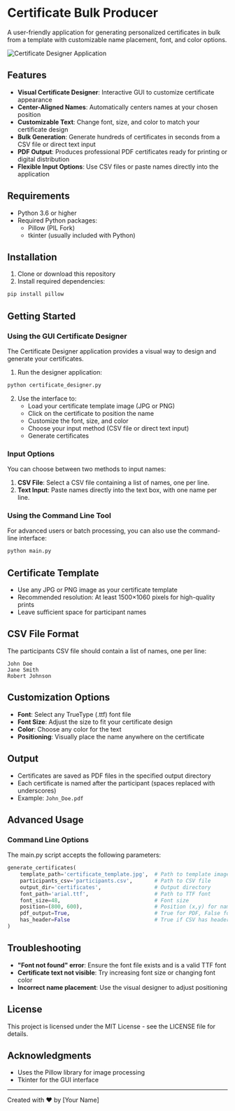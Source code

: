 # Certificate Bulk Producer

A user-friendly application for generating personalized certificates in bulk from a template with customizable name placement, font, and color options.

![Certificate Designer Application](https://i.imgur.com/Wkr1YIv.png) 

## Features

- **Visual Certificate Designer**: Interactive GUI to customize certificate appearance
- **Center-Aligned Names**: Automatically centers names at your chosen position
- **Customizable Text**: Change font, size, and color to match your certificate design
- **Bulk Generation**: Generate hundreds of certificates in seconds from a CSV file or direct text input
- **PDF Output**: Produces professional PDF certificates ready for printing or digital distribution
- **Flexible Input Options**: Use CSV files or paste names directly into the application

## Requirements

- Python 3.6 or higher
- Required Python packages:
  - Pillow (PIL Fork)
  - tkinter (usually included with Python)

## Installation

1. Clone or download this repository
2. Install required dependencies:

```bash
pip install pillow
```

## Getting Started

### Using the GUI Certificate Designer

The Certificate Designer application provides a visual way to design and generate your certificates.

1. Run the designer application:

```bash
python certificate_designer.py
```

2. Use the interface to:
   - Load your certificate template image (JPG or PNG)
   - Click on the certificate to position the name
   - Customize the font, size, and color
   - Choose your input method (CSV file or direct text input)
   - Generate certificates

### Input Options

You can choose between two methods to input names:

1. **CSV File**: Select a CSV file containing a list of names, one per line.
2. **Text Input**: Paste names directly into the text box, with one name per line.

### Using the Command Line Tool

For advanced users or batch processing, you can also use the command-line interface:

```bash
python main.py
```

## Certificate Template

- Use any JPG or PNG image as your certificate template
- Recommended resolution: At least 1500×1060 pixels for high-quality prints
- Leave sufficient space for participant names

## CSV File Format

The participants CSV file should contain a list of names, one per line:

```
John Doe
Jane Smith
Robert Johnson
```

## Customization Options

- **Font**: Select any TrueType (.ttf) font file
- **Font Size**: Adjust the size to fit your certificate design
- **Color**: Choose any color for the text
- **Positioning**: Visually place the name anywhere on the certificate

## Output

- Certificates are saved as PDF files in the specified output directory
- Each certificate is named after the participant (spaces replaced with underscores)
- Example: `John_Doe.pdf`

## Advanced Usage

### Command Line Options

The main.py script accepts the following parameters:

```python
generate_certificates(
    template_path='certificate_template.jpg',  # Path to template image
    participants_csv='participants.csv',       # Path to CSV file
    output_dir='certificates',                 # Output directory
    font_path='arial.ttf',                     # Path to TTF font
    font_size=48,                              # Font size
    position=(800, 600),                       # Position (x,y) for name placement
    pdf_output=True,                           # True for PDF, False for PNG
    has_header=False                           # True if CSV has header row
)
```

## Troubleshooting

- **"Font not found" error**: Ensure the font file exists and is a valid TTF font
- **Certificate text not visible**: Try increasing font size or changing font color
- **Incorrect name placement**: Use the visual designer to adjust positioning

## License

This project is licensed under the MIT License - see the LICENSE file for details.

## Acknowledgments

- Uses the Pillow library for image processing
- Tkinter for the GUI interface

---

Created with ❤️ by [Your Name]
